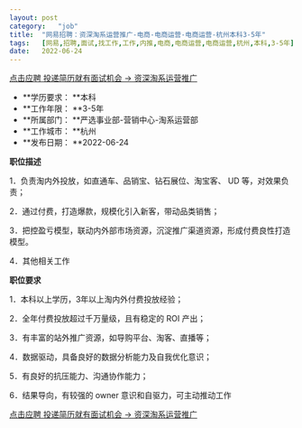 ```yaml
---
layout:	post
category:	"job"
title:	"网易招聘：资深淘系运营推广-电商-电商运营-电商运营-杭州本科3-5年"
tags:	[网易,招聘,面试,找工作,工作,内推,电商,电商运营,电商运营,杭州,本科,3-5年]
date:	2022-06-24
---
```


[点击应聘 投递简历就有面试机会 ->  资深淘系运营推广](http://mobile.bole.netease.com/bole/boleDetail?id=37715&employeeId=346f03c3cda5f04c&key=all)



- **学历要求： **本科
- **工作年限： **3-5年
- **所属部门： **严选事业部-营销中心-淘系运营部
- **工作城市： **杭州
- **发布日期： **2022-06-24



**职位描述**

1．负责淘内外投放，如直通车、品销宝、钻石展位、淘宝客、 UD 等，对效果负责；

2．通过付费，打造爆款，规模化引入新客，带动品类销售；

3．把控盈亏模型，联动内外部市场资源，沉淀推广渠道资源，形成付费良性打造模型。

4．其他相关工作



**职位要求**

1．本科以上学历，3年以上淘内外付费投放经验；

2．全年付费投放超过千万量级，且有稳定的 ROI 产出；

3．有丰富的站外推广资源，如导购平台、淘客、直播等；

4．数据驱动，具备良好的数据分析能力及自我优化意识；

5．有良好的抗压能力、沟通协作能力；

6．结果导向，有较强的 owner 意识和自驱力，可主动推动工作



[点击应聘 投递简历就有面试机会 ->  资深淘系运营推广](http://mobile.bole.netease.com/bole/boleDetail?id=37715&employeeId=346f03c3cda5f04c&key=all)